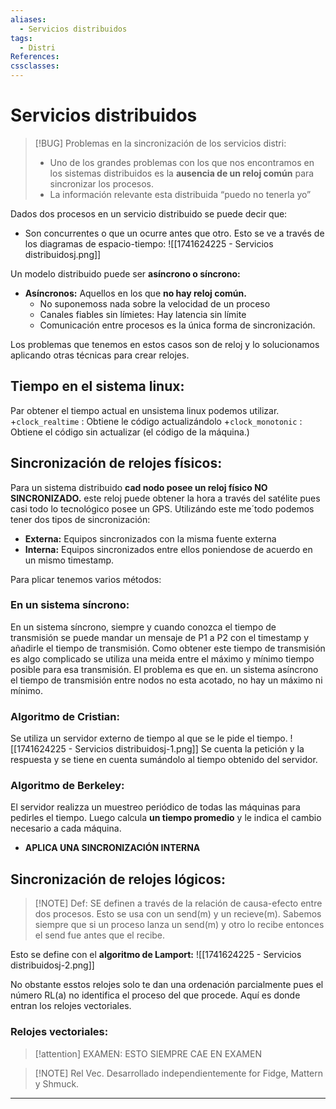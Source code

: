 ```yaml
---
aliases:
  - Servicios distribuidos
tags:
  - Distri
References: 
cssclasses:
---
```

# Servicios distribuidos

> [!BUG] Problemas en la sincronización de los servicios distri: 
> + Uno de los grandes problemas con los que nos encontramos en los sistemas distribuidos es la **ausencia de un reloj común** para sincronizar los procesos. 
>+ La información relevante esta distribuida “puedo no tenerla yo”
> 

Dados dos procesos en un servicio distribuido se puede decir que: 
+ Son concurrentes o que un ocurre antes que otro. 
Esto se ve a través de los diagramas de espacio-tiempo:
![[1741624225 - Servicios distribuidosj.png]]

Un modelo distribuido puede ser **asíncrono o síncrono:**
+ **Asíncronos:** Aquellos en los que **no hay reloj común.**
	+ No suponemoss nada sobre la velocidad de un proceso
	+ Canales fiables sin límietes: Hay latencia sin límite
	+ Comunicación entre procesos es la única forma de sincronización. 

Los problemas que tenemos en estos casos son de reloj y lo solucionamos aplicando otras técnicas para crear relojes. 

## Tiempo en el sistema linux:
Par obtener el tiempo actual en unsistema linux podemos utilizar. 
+`clock_realtime` : Obtiene le código actualizándolo 
+`clock_monotonic` : Obtiene el código sin actualizar (el código de la máquina.)

## Sincronización de relojes físicos: 
Para un sistema distribuido **cad nodo posee un reloj físico NO SINCRONIZADO.** este reloj puede obtener la hora a través del satélite pues casi todo lo tecnológico posee un GPS. 
Utilizándo este me´todo podemos tener dos tipos de sincronización: 
+ **Externa:**  Equipos sincronizados con la misma fuente externa
+ **Interna:** Equipos sincronizados entre ellos poniendose de acuerdo en un mismo timestamp. 

Para plicar tenemos varios métodos: 
### En un sistema síncrono: 
En un sistema síncrono, siempre y cuando conozca el tiempo de transmisión se puede mandar un mensaje de P1 a P2 con el timestamp y añadirle el tiempo de transmisión. 
Como obtener este tiempo de transmisión es algo complicado se utiliza una meida entre el máximo y mínimo tiempo posible para esa transmisión. 
El problema es que en. un sistema asíncrono el tiempo de transmisión entre nodos no esta acotado, no hay un máximo ni mínimo. 

### Algoritmo de Cristian:
Se utiliza un servidor externo de tiempo al que se le pide el tiempo.
![[1741624225 - Servicios distribuidosj-1.png]]
Se cuenta la petición y la respuesta y se tiene en cuenta sumándolo al tiempo obtenido del servidor. 

### Algoritmo de Berkeley:
El servidor realizza un muestreo periódico de todas las máquinas para pedirles el tiempo. Luego calcula **un tiempo promedio** y le indica el cambio necesario a cada máquina. 
+ **APLICA UNA SINCRONIZACIÓN INTERNA**


## Sincronización de relojes lógicos: 

> [!NOTE] Def: 
> SE definen a través de la relación de causa-efecto entre dos procesos. Esto se usa con un send(m) y un recieve(m). Sabemos siempre que si un proceso lanza un send(m) y otro lo recibe entonces el send fue antes que el recibe. 
> 

Esto se define con el **algoritmo de Lamport:**
![[1741624225 - Servicios distribuidosj-2.png]]

No obstante esstos relojes solo te dan una ordenación parcialmente pues el número RL(a) no identifica el proceso del que procede. Aquí es donde entran los relojes vectoriales. 

### Relojes vectoriales:

> [!attention] EXAMEN:
> ESTO SIEMPRE CAE EN EXAMEN 

> [!NOTE] Rel Vec. 
> Desarrollado independientemente for Fidge, Mattern y Shmuck.
>  

***